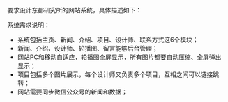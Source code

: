 要求设计东都研究所的网站系统，具体描述如下：

系统需求说明：
- 系统包括主页、新闻、介绍、项目、设计师、联系方式这6个模块；
- 新闻、介绍、设计师、轮播图、留言能够后台管理；
- 网站PC和移动自适应，轮播图全屏显示，所有图片都要自动压缩、全屏弹出显示；
- 项目包括多个图片展示，每个设计师又负责多个项目，互相之间可以链接跳转；
- 网站需要同步微信公众号的新闻和数据；
